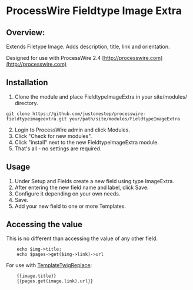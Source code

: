 # ProcessWire Fieldtype Image Extra

## Overview:

Extends Filetype Image. Adds description, title, link and orientation.

Designed for use with ProcessWire 2.4
[http://processwire.com](http://processwire.com)

## Installation

1. Clone the module and place FieldtypeImageExtra in your site/modules/ directory. 

```
git clone https://github.com/justonestep/processwire-fieldtypeimageextra.git your/path/site/modules/FieldtypeImageExtra
```

2. Login to ProcessWire admin and click Modules. 
3. Click "Check for new modules".
4. Click "install" next to the new FieldtypeImageExtra module. 
5. That's all - no settings are required. 

## Usage

1. Under Setup and Fields create a new field using type ImageExtra.
2. After entering the new field name and label, click Save.
3. Configure it depending on your own needs.
4. Save.
5. Add your new field to one or more Templates.

## Accessing the value

This is no different than accessing the value of any other field.

```
	echo $img->title;
	echo $pages->get($img->link)->url
```

For use with [TemplateTwigReplace](http://modules.processwire.com/modules/template-twig-replace):

```
	{{image.title}}
	{{pages.get(image.link).url}}
```
